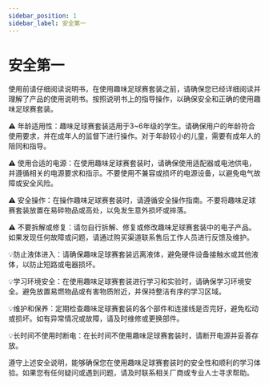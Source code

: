 ```yaml
---
sidebar_position: 1
sidebar_label: 安全第一
---
```


# 安全第一

使用前请仔细阅读说明书，在使用趣味足球赛套装之前，请确保您已经详细阅读并理解了产品的使用说明书。按照说明书上的指导操作，以确保安全和正确的使用趣味足球赛套装。

⚠ 年龄适用性：趣味足球赛套装适用于3~6年级的学生。请确保用户的年龄符合使用要求，并在成年人的监督下进行操作。对于年龄较小的儿童，需要有成年人的陪同和指导。

⚠ 使用合适的电源：在使用趣味足球赛套装时，请确保使用适配器或电池供电，并遵循相关的电源要求和指示。不要使用不兼容或损坏的电源设备，以避免电气故障或安全风险。

⚠ 安全操作：在操作趣味足球赛套装时，请遵循安全操作指南。不要将趣味足球赛套装放置在易碎物品或高处，以免发生意外损坏或摔落。

⚠ 不要拆解或修复：请勿自行拆解、修复或修改趣味足球赛套装中的电子产品。如果发现任何故障或问题，请通过购买渠道联系售后工作人员进行反馈及维护。

💡防止液体进入：请确保趣味足球赛套装远离液体，避免硬件设备接触水或其他液体，以防止短路或电器损坏。

💡学习环境安全：在使用趣味足球赛套装进行学习和实验时，请确保学习环境安全。避免放置易燃物品或有害物质附近，并保持整洁有序的学习区域。

💡维护和保养：定期检查趣味足球赛套装的各个部件和连接线是否完好，避免松动或损坏。如有异常情况或故障，请及时维修或更换部件。

💡长时间不使用时断电：在长时间不使用趣味足球赛套装时，请断开电源并妥善存放。

遵守上述安全说明，能够确保您在使用趣味足球赛套装时的安全性和顺利的学习体验。如果您有任何疑问或遇到问题，请及时联系相关厂商或专业人士寻求帮助。
